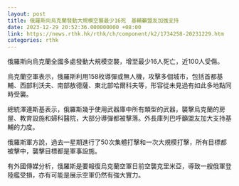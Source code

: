 ```yaml
---
layout: post
title: 俄羅斯向烏克蘭發動大規模空襲最少16死　基輔籲盟友加強支持
date: 2023-12-29 20:52:36.000000000 +08:00
link: https://news.rthk.hk/rthk/ch/component/k2/1734258-20231229.htm
categories: rthk
---
```


俄羅斯向烏克蘭全國多處發動大規模空襲，增至最少16人死亡，近100人受傷。

烏克蘭空軍表示，俄羅斯利用158枚導彈或無人機，攻擊多個城市，包括首都基輔、西部利沃夫、南部敖德薩、東北部哈爾科夫等，形容從未見過有如此多地點同時受襲。

總統澤連斯基表示，俄羅斯幾乎使用武器庫中所有類型的武器，襲擊烏克蘭的房屋、教育設施和婦科醫院，大部分導彈都被擊落。外長庫列巴呼籲盟友加大支持基輔的力度。

俄羅斯軍方說，過去一星期進行了50次集體打擊和一次大規模打擊，所有目標都被擊中，襲擊目標都是軍事設施。

有外國傳媒分析，俄羅斯是要報復烏克蘭空軍日前空襲克里米亞，導致一艘俄軍登陸艦受損，亦有可能是展示空軍仍然有強大實力。
